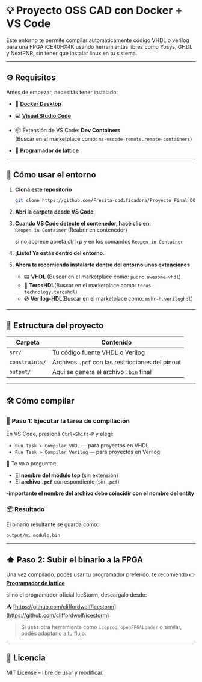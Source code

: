 # 💡 Proyecto OSS CAD con Docker + VS Code

Este entorno te permite compilar automáticamente código VHDL o verilog para una FPGA iCE40HX4K usando herramientas libres como Yosys, GHDL y NextPNR, sin tener que instalar linux en tu sistema.

---

## ⚙️ Requisitos

Antes de empezar, necesitás tener instalado:

- 🐳 [**Docker Desktop**](https://www.docker.com/products/docker-desktop/)
- 💻 [**Visual Studio Code**](https://code.visualstudio.com/)
- 📦 Extensión de VS Code: **Dev Containers**  
  (Buscar en el marketplace como: `ms-vscode-remote.remote-containers`)
  
- :floppy_disk: [**Programador de lattice**](https://www.latticesemi.com/view_document?document_id=54451)

---

## 🚀 Cómo usar el entorno

1. **Cloná este repositorio**

   ```bash
   git clone https://github.com/Fresita-codificadora/Proyecto_Final_DOME.git
   ```

2. **Abrí la carpeta desde VS Code**

3. **Cuando VS Code detecte el contenedor, hacé clic en**:  
   `Reopen in Container` (Reabrir en contenedor)

   si no aparece apreta ctrl+p y en los comandos `Reopen in Container`

5. **¡Listo! Ya estás dentro del entorno**.
6. **Ahora te recomiendo instalarte dentro del entorno unas extenciones**
   - :pager: **VHDL** (Buscar en el marketplace como: `puorc.awesome-vhdl`)
   - :vhs:  **TerosHDL**(Buscar en el marketplace como: `teros-technology.teroshdl`)
   - :cd: **Verilog-HDL**(Buscar en el marketplace como: `mshr-h.veriloghdl`)
---

## 📁 Estructura del proyecto

| Carpeta       | Contenido                                        |
|---------------|--------------------------------------------------|
| `src/`        | Tu código fuente VHDL o Verilog                 |
| `constraints/`| Archivos `.pcf` con las restricciones del pinout |
| `output/`     | Aquí se genera el archivo `.bin` final           |

---

## 🛠️ Cómo compilar

### 🔘 Paso 1: Ejecutar la tarea de compilación

En VS Code, presioná `Ctrl+Shift+P` y elegí:

- `Run Task > Compilar VHDL` — para proyectos en VHDL
- `Run Task > Compilar Verilog` — para proyectos en Verilog

🧠 Te va a preguntar:

- El **nombre del módulo top** (sin extensión)
- El **archivo `.pcf`** correspondiente (sin `.pcf`)

-**importante el nombre del archivo debe coincidir con el nombre del entity**
### 📦 Resultado

El binario resultante se guarda como:

```
output/mi_modulo.bin
```

---

## ⬆️ Paso 2: Subir el binario a la FPGA

Una vez compilado, podés usar tu programador preferido.
te recomiendo 
👉 [**Programador de lattice**](https://www.latticesemi.com/view_document?document_id=54451)

si no el programador oficial IceStorm, descargalo desde:

📥 [https://github.com/cliffordwolf/icestorm](https://github.com/cliffordwolf/icestorm)

> Si usás otra herramienta como `iceprog`, `openFPGALoader` o similar, podés adaptarlo a tu flujo.

---

## 📌 Licencia

MIT License – libre de usar y modificar.

